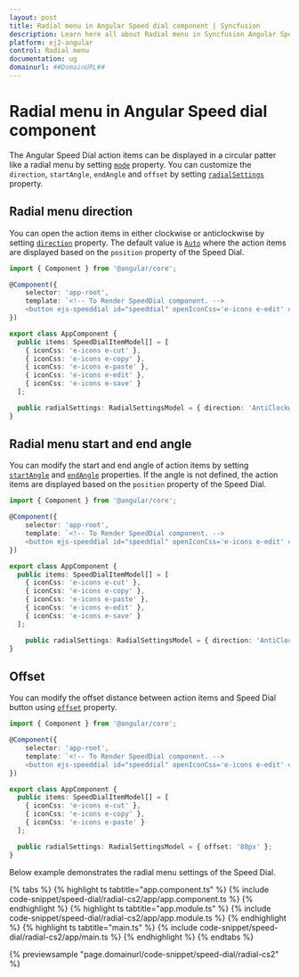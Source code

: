 ```yaml
---
layout: post
title: Radial menu in Angular Speed dial component | Syncfusion
description: Learn here all about Radial menu in Syncfusion Angular Speed dial component of Syncfusion Essential JS 2 and more.
platform: ej2-angular
control: Radial menu 
documentation: ug
domainurl: ##DomainURL##
---
```


# Radial menu in Angular Speed dial component

The Angular Speed Dial action items can be displayed in a circular patter like a radial menu by setting [`mode`](https://ej2.syncfusion.com/angular/documentation/api/speed-dial/#mode) property. You can customize the `direction`, `startAngle`, `endAngle` and `offset` by setting [`radialSettings`](https://ej2.syncfusion.com/angular/documentation/api/speed-dial#radialsettings) property.

## Radial menu direction

You can open the action items in either clockwise or anticlockwise by setting [`direction`](https://ej2.syncfusion.com/angular/documentation/api/speed-dial/radialSettingsModel/#direction) property. The default value is [`Auto`](https://ej2.syncfusion.com/angular/documentation/api/speed-dial/radialDirection/) where the action items are displayed based on the `position` property of the Speed Dial.

```typescript
import { Component } from '@angular/core';

@Component({
    selector: 'app-root',
    template: `<!-- To Render SpeedDial component. -->
    <button ejs-speeddial id="speeddial" openIconCss='e-icons e-edit' closeIconCss='e-icons e-close' target='#targetElement' [items]='items' mode= 'Radial' [radialSettings]= 'radialSettings'></button>`
})

export class AppComponent {
  public items: SpeedDialItemModel[] = [
    { iconCss: 'e-icons e-cut' },
    { iconCss: 'e-icons e-copy' },
    { iconCss: 'e-icons e-paste' },
    { iconCss: 'e-icons e-edit' },
    { iconCss: 'e-icons e-save' }
  ];

  public radialSettings: RadialSettingsModel = { direction: 'AntiClockwise' };
}
```

## Radial menu start and end angle

You can modify the start and end angle of action items by setting [`startAngle`](https://ej2.syncfusion.com/angular/documentation/api/speed-dial/radialSettingsModel/#startangle) and [`endAngle`](https://ej2.syncfusion.com/angular/documentation/api/speed-dial/radialSettingsModel/#endangle) properties. If the angle is not defined, the action items are displayed based on the `position` property of the Speed Dial.

```typescript
import { Component } from '@angular/core';

@Component({
    selector: 'app-root',
    template: `<!-- To Render SpeedDial component. -->
    <button ejs-speeddial id="speeddial" openIconCss='e-icons e-edit' closeIconCss='e-icons e-close' target='#targetElement' [items]='items' mode= 'Radial' position='MiddleCenter' [radialSettings]= 'radialSettings'></button>`
})

export class AppComponent {
  public items: SpeedDialItemModel[] = [
    { iconCss: 'e-icons e-cut' },
    { iconCss: 'e-icons e-copy' },
    { iconCss: 'e-icons e-paste' },
    { iconCss: 'e-icons e-edit' },
    { iconCss: 'e-icons e-save' }
  ];

    public radialSettings: RadialSettingsModel = { direction: 'AntiClockwise', startAngle: 180, endAngle: 360 };
}
```

## Offset

You can modify the offset distance between action items and Speed Dial button using [`offset`](https://ej2.syncfusion.com/angular/documentation/api/speed-dial/radialSettingsModel/#offset) property.

```typescript
import { Component } from '@angular/core';

@Component({
    selector: 'app-root',
    template: `<!-- To Render SpeedDial component. -->
    <button ejs-speeddial id="speeddial" openIconCss='e-icons e-edit' closeIconCss='e-icons e-close' target='#targetElement' [items]='items' mode= 'Radial' [radialSettings]= 'radialSettings'></button>`
})

export class AppComponent {
  public items: SpeedDialItemModel[] = [
    { iconCss: 'e-icons e-cut' },
    { iconCss: 'e-icons e-copy' },
    { iconCss: 'e-icons e-paste' }
  ];

  public radialSettings: RadialSettingsModel = { offset: '80px' };
}
```

Below example demonstrates the radial menu settings of the Speed Dial.

{% tabs %}
{% highlight ts tabtitle="app.component.ts" %}
{% include code-snippet/speed-dial/radial-cs2/app/app.component.ts %}
{% endhighlight %}
{% highlight ts tabtitle="app.module.ts" %}
{% include code-snippet/speed-dial/radial-cs2/app/app.module.ts %}
{% endhighlight %}
{% highlight ts tabtitle="main.ts" %}
{% include code-snippet/speed-dial/radial-cs2/app/main.ts %}
{% endhighlight %}
{% endtabs %}
  
{% previewsample "page.domainurl/code-snippet/speed-dial/radial-cs2" %}
